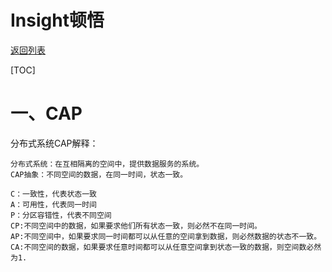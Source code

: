 # Insight顿悟

[返回列表](https://github.com/EmonCodingBackEnd/backend-tutorial)

[TOC]

# 一、CAP

分布式系统CAP解释：

```
分布式系统：在互相隔离的空间中，提供数据服务的系统。
CAP抽象：不同空间的数据，在同一时间，状态一致。

C：一致性，代表状态一致
A：可用性，代表同一时间
P：分区容错性，代表不同空间
CP:不同空间中的数据，如果要求他们所有状态一致，则必然不在同一时间。
AP:不同空间中，如果要求同一时间都可以从任意的空间拿到数据，则必然数据的状态不一致。
CA:不同空间的数据，如果要求任意时间都可以从任意空间拿到状态一致的数据，则空间数必然为1.
```

